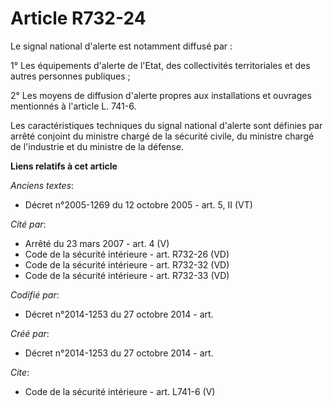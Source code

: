 # Article R732-24

Le signal national d'alerte est notamment diffusé par : 

1° Les équipements d'alerte de l'Etat, des collectivités territoriales et des autres personnes publiques ; 

2° Les moyens de diffusion d'alerte propres aux installations et ouvrages mentionnés à l'article L. 741-6. 

Les caractéristiques techniques du signal national d'alerte sont définies par arrêté conjoint du ministre chargé de la
sécurité civile, du ministre chargé de l'industrie et du ministre de la défense.

**Liens relatifs à cet article**

_Anciens textes_:

  - Décret n°2005-1269 du 12 octobre 2005 - art. 5, II (VT)

_Cité par_:

  - Arrêté du 23 mars 2007 - art. 4 (V)
  - Code de la sécurité intérieure - art. R732-26 (VD)
  - Code de la sécurité intérieure - art. R732-32 (VD)
  - Code de la sécurité intérieure - art. R732-33 (VD)

_Codifié par_:

  - Décret n°2014-1253 du 27 octobre 2014 - art.

_Créé par_:

  - Décret n°2014-1253 du 27 octobre 2014 - art.

_Cite_:

  - Code de la sécurité intérieure - art. L741-6 (V)
